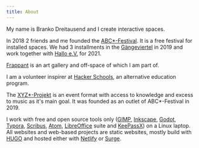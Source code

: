 ```yaml
---
title: About
---
```

My name is Branko Dreitausend and I create interactive spaces.

In 2018 2 friends and me founded the [ABC*-Festival](https://abcfestival.de). It is a free festival for installed spaces. We had 3 installments in the [Gängeviertel](https://das-gaengeviertel.info/) in 2019 and work together with [Hallo e.V.](https://hallohallohallo.org/de) for 2021.

[Frappant](https://frappant.org) is an art gallery and off-space of which I am part of.

I am a volunteer inspirer at [Hacker Schools](https://hacker-school.de/), an alternative education program.

The [XYZ*-Projekt](https://xyzfestival.de) is an event format with access to knowledge and excess to music as it's main goal. It was founded as an outlet of ABC*-Festival in 2019.

I work with free and open source tools only ([GIMP](https://www.gimp.org/), [Inkscape](https://inkscape.org/), [Godot](https://godotengine.org/), [Typora](https://typora.io/), [Scribus](https://www.scribus.net/), [Atom](https://atom.io/), [LibreOffice](https://www.libreoffice.org/) suite and [KeePassX](https://www.keepassx.org/)) on a Linux laptop. All websites and web-based projects are static websites, mostly build with [HUGO](https://gohugo.io/) and hosted either with [Netlify](https://www.netlify.com/) or [Surge](https://surge.sh/).
